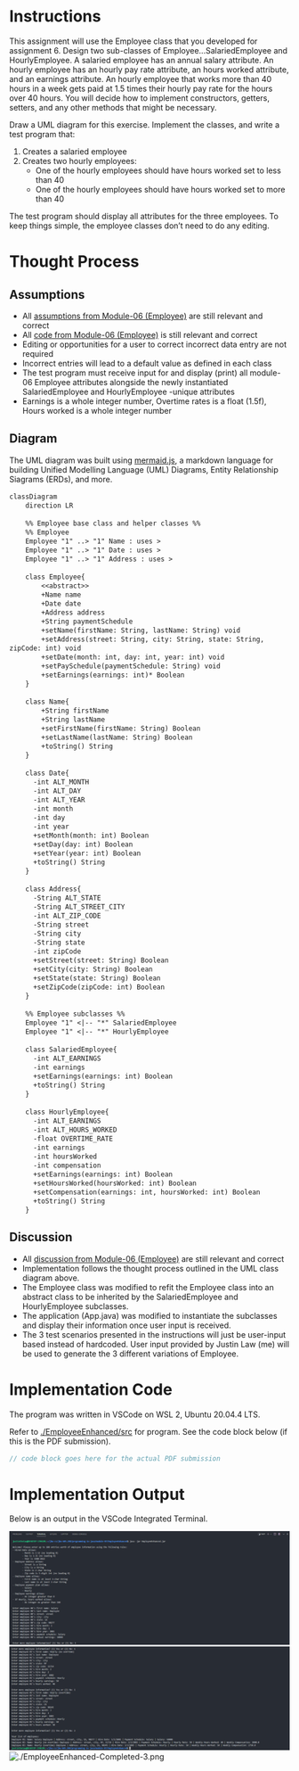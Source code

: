 # Instructions

This assignment will use the Employee class that you developed for assignment 6. Design two sub-classes of Employee...SalariedEmployee and HourlyEmployee. A salaried employee has an annual salary attribute. An hourly employee has an hourly pay rate attribute, an hours worked attribute, and an earnings attribute. An hourly employee that works more than 40 hours in a week gets paid at 1.5 times their hourly pay rate for the hours over 40 hours. You will decide how to implement constructors, getters, setters, and any other methods that might be necessary.

Draw a UML diagram for this exercise. Implement the classes, and write a test program that:

1. Creates a salaried employee
2. Creates two hourly employees:
   - One of the hourly employees should have hours worked set to less than 40
   - One of the hourly employees should have hours worked set to more than 40

The test program should display all attributes for the three employees. To keep things simple, the employee classes don’t need to do any editing.

# Thought Process

## Assumptions

- All [assumptions from Module-06 (Employee)](../module-06/Employee.md) are still relevant and correct
- All [code from Module-06 (Employee)](../module-06/Employee/) is still relevant and correct
- Editing or opportunities for a user to correct incorrect data entry are not required
- Incorrect entries will lead to a default value as defined in each class
- The test program must receive input for and display (print) all module-06 Employee attributes alongside the newly instantiated SalariedEmployee and HourlyEmployee -unique attributes
- Earnings is a whole integer number, Overtime rates is a float (1.5f), Hours worked is a whole integer number

## Diagram

The UML diagram was built using [mermaid.js](https://mermaid-js.github.io/mermaid/#/), a markdown language for building Unified Modelling Language (UML) Diagrams, Entity Relationship Siagrams (ERDs), and more.

```mermaid
classDiagram
    direction LR

    %% Employee base class and helper classes %%
    %% Employee
    Employee "1" ..> "1" Name : uses >
    Employee "1" ..> "1" Date : uses >
    Employee "1" ..> "1" Address : uses >

    class Employee{
        <<abstract>>
        +Name name
        +Date date
        +Address address
        +String paymentSchedule
        +setName(firstName: String, lastName: String) void
        +setAddress(street: String, city: String, state: String, zipCode: int) void
        +setDate(month: int, day: int, year: int) void
        +setPaySchedule(paymentSchedule: String) void
        +setEarnings(earnings: int)* Boolean
    }

    class Name{
        +String firstName
        +String lastName
        +setFirstName(firstName: String) Boolean
        +setLastName(lastName: String) Boolean
        +toString() String
    }

    class Date{
      -int ALT_MONTH
      -int ALT_DAY
      -int ALT_YEAR
      -int month
      -int day
      -int year
      +setMonth(month: int) Boolean
      +setDay(day: int) Boolean
      +setYear(year: int) Boolean
      +toString() String
    }

    class Address{
      -String ALT_STATE
      -String ALT_STREET_CITY
      -int ALT_ZIP_CODE
      -String street
      -String city
      -String state
      -int zipCode
      +setStreet(street: String) Boolean
      +setCity(city: String) Boolean
      +setState(state: String) Boolean
      +setZipCode(zipCode: int) Boolean
    }

    %% Employee subclasses %%
    Employee "1" <|-- "*" SalariedEmployee
    Employee "1" <|-- "*" HourlyEmployee

    class SalariedEmployee{
      -int ALT_EARNINGS
      -int earnings
      +setEarnings(earnings: int) Boolean
      +toString() String
    }

    class HourlyEmployee{
      -int ALT_EARNINGS
      -int ALT_HOURS_WORKED
      -float OVERTIME_RATE
      -int earnings
      -int hoursWorked
      -int compensation
      +setEarnings(earnings: int) Boolean
      +setHoursWorked(hoursWorked: int) Boolean
      +setCompensation(earnings: int, hoursWorked: int) Boolean
      +toString() String
    }
```

## Discussion

- All [discussion from Module-06 (Employee)](../module-06/Employee.md) are still relevant and correct
- Implementation follows the thought process outlined in the UML class diagram above.
- The Employee class was modified to refit the Employee class into an abstract class to be inherited by the SalariedEmployee and HourlyEmployee subclasses.
- The application (App.java) was modified to instantiate the subclasses and display their information once user input is received.
- The 3 test scenarios presented in the instructions will just be user-input based instead of hardcoded. User input provided by Justin Law (me) will be used to generate the 3 different variations of Employee.

# Implementation Code

The program was written in VSCode on WSL 2, Ubuntu 20.04.4 LTS.

Refer to [./EmployeeEnhanced/src](../module-07/EmployeeEnhanced) for program. See the code block below (if this is the PDF submission).

```java
// code block goes here for the actual PDF submission
```

# Implementation Output

Below is an output in the VSCode Integrated Terminal.

<img src="./EmployeeEnhanced-Completed-1.png" alt="./EmployeeEnhanced-Completed-1.png">

<img src="./EmployeeEnhanced-Completed-2.png" alt="./EmployeeEnhanced-Completed-2.png">

<img src="./EmployeeEnhanced-Completed-3.png" alt="./EmployeeEnhanced-Completed-3.png">
